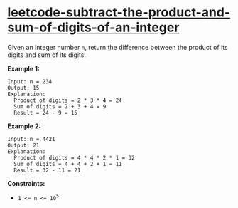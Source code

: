 # [leetcode-subtract-the-product-and-sum-of-digits-of-an-integer](https://leetcode.com/problems/subtract-the-product-and-sum-of-digits-of-an-integer/)

Given an integer number `n`, return the difference between the product of its digits and sum of its digits.

**Example 1:**
```
Input: n = 234
Output: 15
Explanation:
  Product of digits = 2 * 3 * 4 = 24 
  Sum of digits = 2 + 3 + 4 = 9
  Result = 24 - 9 = 15
```

**Example 2:**
```
Input: n = 4421
Output: 21
Explanation:
  Product of digits = 4 * 4 * 2 * 1 = 32
  Sum of digits = 4 + 4 + 2 + 1 = 11
  Result = 32 - 11 = 21
```

**Constraints:**
- `1 <= n <= 10`<sup>`5`</sup>

